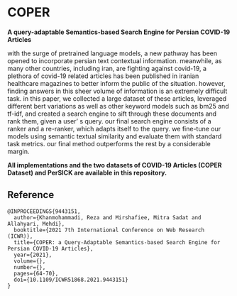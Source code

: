 # COPER
**A query-adaptable Semantics-based Search Engine for Persian COVID-19 Articles**

with the surge of pretrained language models, a new pathway has been opened to incorporate persian text contextual information. meanwhile, as many other countries, including iran, are fighting against covid-19, a plethora of covid-19 related articles has been published in iranian healthcare magazines to better inform the public of the situation. however, finding answers in this sheer volume of information is an extremely difficult task. in this paper, we collected a large dataset of these articles, leveraged different bert variations as well as other keyword models such as bm25 and tf-idf, and created a search engine to sift through these documents and rank them, given a user’ s query. our final search engine consists of a ranker and a re-ranker, which adapts itself to the query. we fine-tune our models using semantic textual similarity and evaluate them with standard task metrics. our final method outperforms the rest by a considerable margin.

**All implementations and the two datasets of COVID-19 Articles (COPER Dataset) and PerSICK are available in this repository.**
  
## Reference 

```
@INPROCEEDINGS{9443151,
  author={Khanmohammadi, Reza and Mirshafiee, Mitra Sadat and Allahyari, Mehdi},
  booktitle={2021 7th International Conference on Web Research (ICWR)}, 
  title={COPER: a Query-Adaptable Semantics-based Search Engine for Persian COVID-19 Articles}, 
  year={2021},
  volume={},
  number={},
  pages={64-70},
  doi={10.1109/ICWR51868.2021.9443151}
}
```

